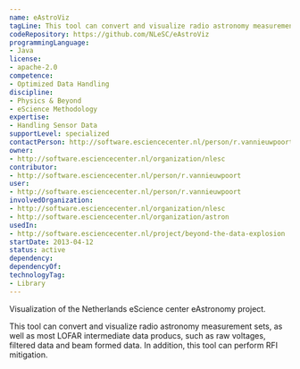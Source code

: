 ```yaml
---
name: eAstroViz
tagLine: This tool can convert and visualize radio astronomy measurement sets, as well as most LOFAR intermediate data producs. It also does RFI mitigation.
codeRepository: https://github.com/NLeSC/eAstroViz
programmingLanguage:
- Java
license:
- apache-2.0
competence:
- Optimized Data Handling
discipline:
- Physics & Beyond
- eScience Methodology
expertise:
- Handling Sensor Data
supportLevel: specialized
contactPerson: http://software.esciencecenter.nl/person/r.vannieuwpoort
owner:
- http://software.esciencecenter.nl/organization/nlesc
contributor:
- http://software.esciencecenter.nl/person/r.vannieuwpoort
user:
- http://software.esciencecenter.nl/person/r.vannieuwpoort
involvedOrganization:
- http://software.esciencecenter.nl/organization/nlesc
- http://software.esciencecenter.nl/organization/astron
usedIn:
- http://software.esciencecenter.nl/project/beyond-the-data-explosion
startDate: 2013-04-12
status: active
dependency:
dependencyOf:
technologyTag:
- Library
---
```

Visualization of the Netherlands eScience center eAstronomy project.

This tool can convert and visualize radio astronomy measurement sets,
as well as most LOFAR intermediate data producs, such as raw voltages,
filtered data and beam formed data. In addition, this tool can perform
RFI mitigation.

